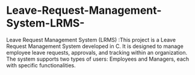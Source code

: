 # Leave-Request-Management-System-LRMS-
Leave Request Management System (LRMS) :This project is a Leave Request Management System developed in C. It is designed to manage employee leave requests, approvals, and tracking within an organization. The system supports two types of users: Employees and Managers, each with specific functionalities.

